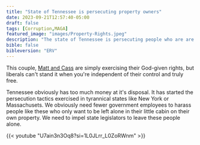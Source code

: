 ```yaml
---
title: "State of Tennessee is persecuting property owners"
date: 2023-09-21T12:57:40-05:00
draft: false
tags: [Corruption,MAGA]
featured_image: "images/Property-Rights.jpeg"
description: "The state of Tennessee is persecuting people who are are pursuing their Constitutional right to property."
bible: false
bibleversion: "ERV"
---
```


This couple, [Matt and Cass](https://www.youtube.com/@RunawayMattCass) are simply exercising their God-given rights, but liberals can't stand it when you're independent of their control and truly free.

Tennessee obviously has too much money at it's disposal. It has started the persecution tactics exercised in tyrannical states like New York or Massachusets.  We obviously need fewer government employees to harass people like these who only want to be left alone in their little cabin on their own property.  We need to impel state legislators to leave these people alone.

{{< youtube "U7ain3n3Oq8?si=1L0JLrr_L0ZoRWnm" >}}
